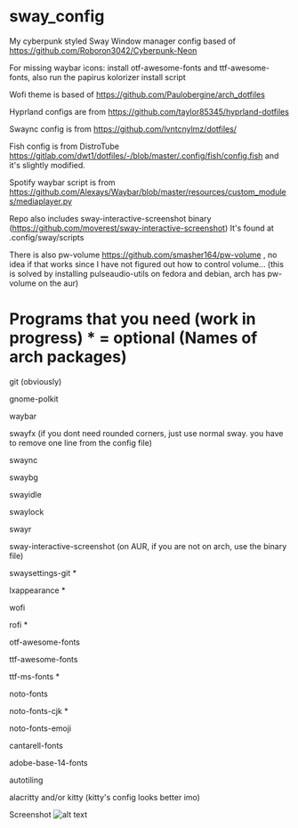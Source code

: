 # sway_config

My cyberpunk styled Sway Window manager config based of https://github.com/Roboron3042/Cyberpunk-Neon

For missing waybar icons: install otf-awesome-fonts and ttf-awesome-fonts, also run the papirus kolorizer install script

Wofi theme is based of https://github.com/Paulobergine/arch_dotfiles

Hyprland configs are from https://github.com/taylor85345/hyprland-dotfiles

Swaync config is from https://github.com/lvntcnylmz/dotfiles/

Fish config is from DistroTube https://gitlab.com/dwt1/dotfiles/-/blob/master/.config/fish/config.fish and it's slightly modified.

Spotify waybar script is from https://github.com/Alexays/Waybar/blob/master/resources/custom_modules/mediaplayer.py

Repo also includes sway-interactive-screenshot binary (https://github.com/moverest/sway-interactive-screenshot)
It's found at .config/sway/scripts

There is also pw-volume https://github.com/smasher164/pw-volume , no idea if that works since I have not figured out how to control volume... (this is solved by installing pulseaudio-utils on fedora and debian, arch has pw-volume on the aur)

# Programs that you need (work in progress) * = optional (Names of arch packages)



git (obviously)

gnome-polkit

waybar

swayfx (if you dont need rounded corners, just use normal sway. you have to remove one line from the config file)

swaync 

swaybg

swayidle

swaylock

swayr

sway-interactive-screenshot (on AUR, if you are not on arch, use the binary file)

swaysettings-git *

lxappearance *

wofi

rofi *

otf-awesome-fonts

ttf-awesome-fonts

ttf-ms-fonts *

noto-fonts

noto-fonts-cjk *

noto-fonts-emoji

cantarell-fonts

adobe-base-14-fonts

autotiling

alacritty and/or kitty (kitty's config looks better imo)


Screenshot
![alt text](https://github.com/hamburgerghini1/garuda_dotfiles_2023/blob/main/screenshot_2023-04-24T19%3A15%3A33.png)
